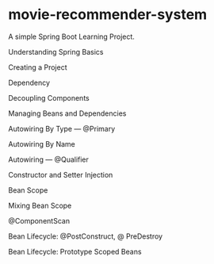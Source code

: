 # movie-recommender-system
A simple Spring Boot Learning Project.


Understanding Spring Basics

Creating a Project

Dependency

Decoupling Components

Managing Beans and Dependencies

Autowiring By Type — @Primary

Autowiring By Name

Autowiring — @Qualifier

Constructor and Setter Injection

Bean Scope

Mixing Bean Scope

@ComponentScan

Bean Lifecycle: @PostConstruct, @ PreDestroy

Bean Lifecycle: Prototype Scoped Beans

